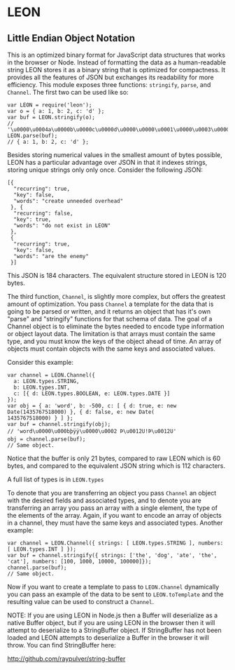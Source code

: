 # LEON
## Little Endian Object Notation

This is an optimized binary format for JavaScript data structures that works in the browser or Node. Instead of formatting the data as a human-readable string LEON stores it as a binary string that is optimized for compactness. It provides all the features of JSON but exchanges its readability for more efficiency. This module exposes three functions: `stringify`, `parse`, and `Channel`. The first two can be used like so:

```
var LEON = require('leon');
var o = { a: 1, b: 2, c: 'd' };
var buf = LEON.stringify(o);
// '\u0000\u0004a\u0000b\u0000c\u0000d\u0000\u0000\u0001\u0000\u0003\u0000\u0001\u0002\t\u0000\u0000\u0001\u0000\u0002\u0010\u0003'
LEON.parse(buf);
// { a: 1, b: 2, c: 'd' }; 
```

Besides storing numerical values in the smallest amount of bytes possible, LEON has a particular advantage over JSON in that it indexes strings, storing unique strings only only once. Consider the following JSON:

```
[{
  "recurring": true,
  "key": false,
  "words": "create unneeded overhead"
 }, {
  "recurring": false,
  "key": true,
  "words": "do not exist in LEON"
 },
 {
  "recurring": true,
  "key": false,
  "words": "are the enemy"
 }]
```

This JSON is 184 characters. The equivalent structure stored in LEON is 120 bytes.

The third function, `Channel`, is slightly more complex, but offers the greatest amount of optimization. You pass `Channel` a template for the data that is going to be parsed or written, and it returns an object that has it's own "parse" and "stringify" functions for that schema of data. The goal of a Channel object is to eliminate the bytes needed to encode type information or object layout data. The limitation is that arrays must contain the same type, and you must know the keys of the object ahead of time. An array of objects must contain objects with the same keys and associated values.

Consider this example:

```
var channel = LEON.Channel({
  a: LEON.types.STRING,
  b: LEON.types.INT,
  c: [{ d: LEON.types.BOOLEAN, e: LEON.types.DATE }]
});
var obj = { a: 'word', b: -500, c: [ { d: true, e: new Date(1435767518000) }, { d: false, e: new Date(
1435767518000) } ] };
var buf = channel.stringify(obj);
// 'word\u0000\u000bþÿÿ\u0000\u0002 Þ\u0012U!Þ\u0012U'
obj = channel.parse(buf);
// Same object.
```
Notice that the buffer is only 21 bytes, compared to raw LEON which is 60 bytes, and compared to the equivalent JSON string which is 112 characters.

A full list of types is in `LEON.types`

To denote that you are transferring an object you pass `Channel` an object with the desired fields and associated types, and to denote you are transferring an array you pass an array with a single element, the type of the elements of the array. Again, if you want to encode an array of objects in a channel, they must have the same keys and associated types. Another example:

```
var channel = LEON.Channel({ strings: [ LEON.types.STRING ], numbers: [ LEON.types.INT ] });
var buf = channel.stringify({ strings: ['the', 'dog', 'ate', 'the', 'cat'], numbers: [100, 1000, 10000, 100000]});
channel.parse(buf);
// Same object.
```

Now if you want to create a template to pass to `LEON.Channel` dynamically you can pass an example of the data to be sent to `LEON.toTemplate` and the resulting value can be used to construct a `Channel`.

NOTE: If you are using LEON in Node.js then a Buffer will deserialize as a native Buffer object, but if you are using LEON in the browser then it will attempt to deserialize to a StringBuffer object. If StringBuffer has not been loaded and LEON attempts to deserialize a Buffer in the browser it will throw. You can find StringBuffer here:

http://github.com/raypulver/string-buffer
